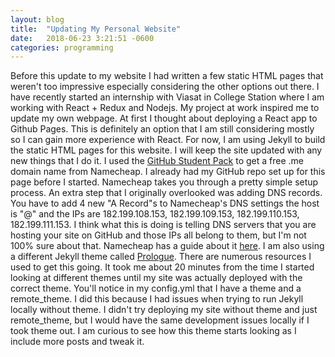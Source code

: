 ```yaml
---
layout: blog
title:  "Updating My Personal Website"
date:   2018-06-23 3:21:51 -0600
categories: programming
---
```

Before this update to my website I had written a few static HTML pages that weren't too impressive especially considering the other options out there. 
I have recently started an internship with Viasat in College Station where I am working with React + Redux and Nodejs. 
My project at work inspired me to update my own webpage. 
At first I thought about deploying a React app to Github Pages. 
This is definitely an option that I am still considering mostly so I can gain more experience with React. 
For now, I am using Jekyll to build the static HTML pages for this website. 
I will keep the site updated with any new things that I do it. 
I used the [GitHub Student Pack](https://education.github.com/pack) to get a free .me domain name from Namecheap. 
I already had my GitHub repo set up for this page before I started. 
Namecheap takes you through a pretty simple setup process. 
An extra step that I originally overlooked was adding DNS records. 
You have to add 4 new "A Record"s to Namecheap's DNS settings the host is "@" and the IPs are 182.199.108.153, 182.199.109.153, 182.199.110.153, 182.199.111.153. 
I think what this is doing is telling DNS servers that you are hosting your site on GitHub and those IPs all belong to them, but I'm not 100% sure about that. 
Namecheap has a guide about it [here](https://www.namecheap.com/support/knowledgebase/article.aspx?type=article&contentid=9645&categoryid=2208&rating=5). 
I am also using a different Jekyll theme called [Prologue](https://github.com/chrisbobbe/jekyll-theme-prologue). 
There are numerous resources I used to get this going. 
It took me about 20 minutes from the time I started looking at different themes until my site was actually deployed with the correct theme. 
You'll notice in my config.yml that I have a theme and a remote_theme. 
I did this because I had issues when trying to run Jekyll locally without theme. 
I didn't try deploying my site without theme and just remote_theme, but I would have the same development issues locally if I took theme out.
I am curious to see how this theme starts looking as I include more posts and tweak it.